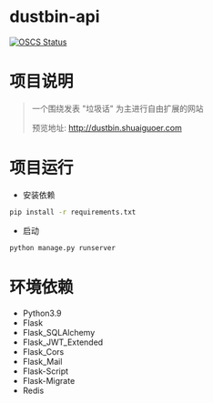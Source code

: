 # dustbin-api

[![OSCS Status](https://www.oscs1024.com/platform/badge/shuaiguoer/dustbin-api.svg?size=small)](https://www.oscs1024.com/project/shuaiguoer/dustbin-api?ref=badge_small)

# 项目说明
> 一个围绕发表 "垃圾话" 为主进行自由扩展的网站
> 
> 预览地址: http://dustbin.shuaiguoer.com

# 项目运行

- 安装依赖

```bash
pip install -r requirements.txt
```

- 启动

```python
python manage.py runserver
```

# 环境依赖
- Python3.9
- Flask
- Flask_SQLAlchemy
- Flask_JWT_Extended
- Flask_Cors
- Flask_Mail
- Flask-Script
- Flask-Migrate
- Redis

